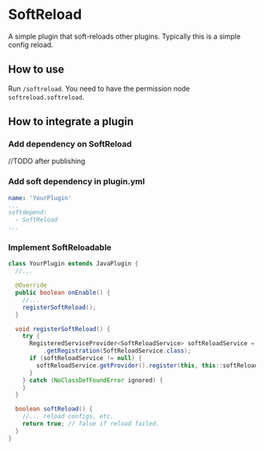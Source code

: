 # SoftReload

A simple plugin that soft-reloads other plugins. Typically this is a simple config reload.

## How to use

Run `/softreload`. You need to have the permission node `softreload.softreload`.

## How to integrate a plugin

### Add dependency on SoftReload

//TODO after publishing

### Add soft dependency in plugin.yml

```yml
name: 'YourPlugin'
...
softdepend:
  - SoftReload
...
```

### Implement SoftReloadable

```java
class YourPlugin extends JavaPlugin {
  //...

  @Override
  public boolean onEnable() {
    //...
    registerSoftReload();
  }

  void registerSoftReload() {
    try {
      RegisteredServiceProvider<SoftReloadService> softReloadService = getServer().getServicesManager()
          .getRegistration(SoftReloadService.class);
      if (softReloadService != null) {
        softReloadService.getProvider().register(this, this::softReload);
      }
    } catch (NoClassDefFoundError ignored) {
    }
  }

  boolean softReload() {
    //... reload configs, etc.
    return true; // false if reload failed.
  }
}
```